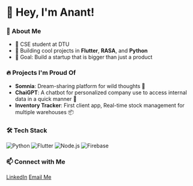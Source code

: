 # 👋 Hey, I'm Anant! 

### 🚀 About Me
- 💼 CSE student at DTU
- 📱 Building cool projects in **Flutter**, **RASA**, and  **Python**
- 🎯 Goal: Build a startup that is bigger than just a product
  
### 🔥 Projects I'm Proud Of
- **Somnia**: Dream-sharing platform for wild thoughts 🌌
- **ChaiGPT**: A chatbot for personalized company use to access internal data in a quick manner 🎯
- **Inventory Tracker**: First client app, Real-time stock management for multiple warehouses 📦

### 🛠️ Tech Stack
![Python](https://img.shields.io/badge/-Python-blue)
![Flutter](https://img.shields.io/badge/-Flutter-teal)
![Node.js](https://img.shields.io/badge/-Node.js-green)
![Firebase](https://img.shields.io/badge/-Firebase-orange)

### 📫 Connect with Me  
[LinkedIn](https://www.linkedin.com/in/anant-singhal-linkdn/) 
[Email Me](mailto:anantsinghal444@gmail.com)

